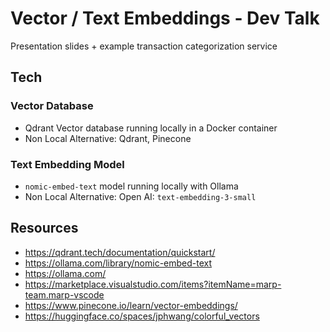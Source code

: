 # Vector / Text Embeddings - Dev Talk

Presentation slides + example transaction categorization service

## Tech

### Vector Database

- Qdrant Vector database running locally in a Docker container
- Non Local Alternative: Qdrant, Pinecone

### Text Embedding Model

- `nomic-embed-text` model running locally with Ollama
- Non Local Alternative: Open AI: `text-embedding-3-small`

## Resources

- https://qdrant.tech/documentation/quickstart/
- https://ollama.com/library/nomic-embed-text
- https://ollama.com/
- https://marketplace.visualstudio.com/items?itemName=marp-team.marp-vscode
- https://www.pinecone.io/learn/vector-embeddings/
- https://huggingface.co/spaces/jphwang/colorful_vectors
